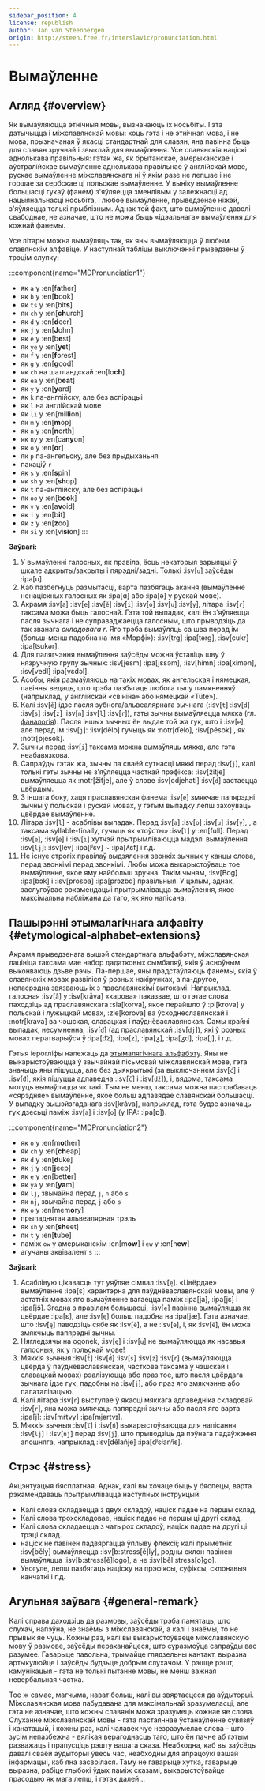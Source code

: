 ```yaml
---
sidebar_position: 4
license: republish
author: Jan van Steenbergen
origin: http://steen.free.fr/interslavic/pronunciation.html
---
```


# Вымаўленне

## Агляд \{#overview}

Як вымаўляюцца этнічныя мовы, вызначаюць іх носьбіты. Гэта датычыцца і міжславянскай мовы: хоць гэта і не этнічная мова, і не мова, прызначаная ў якасці стандартнай для славян, яна павінна быць для славян зручнай і звыклай для вымаўлення. Усе славянскія націскі аднолькава правільныя: гэтак жа, як брытанскае, амерыканскае і аўстралійскае вымаўленне аднолькава правільнае ў англійскай мове, рускае вымаўленне міжславянскага ні ў якім разе не лепшае і не горшае за сербскае ці польскае вымаўленне. У выніку вымаўленне большасці гукаў (фанем) з'яўляецца зменлівым у залежнасці ад нацыянальнасці носьбіта, і любое вымаўленне, прыведзенае ніжэй, з'яўляецца толькі прыблізным. Аднак той факт, што вымаўленне даволі свабоднае, не азначае, што не можа быць «ідэальнага» вымаўлення для кожнай фанемы.

Усе літары можна вымаўляць так, як яны вымаўляюцца ў любым славянскім алфавіце. У наступнай табліцы выключэнні прыведзены ў трэцім слупку:

:::component{name="MDPronunciation1"}
- як `a` у :en[f**a**ther]
- як `b` у :en[**b**ook]
- як `ts` у :en[bi**ts**]
- як `ch` у :en[**ch**urch]
- як `d` у :en[**d**eer]
- як `j` у :en[**J**ohn]
- як `e` у :en[b**e**st]
- як `ye` у :en[**ye**t]
- як `f` у :en[**f**orest]
- як `g` у :en[**g**ood]
- як `ch` на шатландскай :en[lo**ch**]
- як `ea` у :en[b**ea**t]
- як `y` у :en[**y**ard]
- як `k` па-англійску, але без аспірацыі
- як `l` на англійскай мове
- як `li` у :en[mil**li**on]
- як `m` у :en[**m**op]
- як `n` у :en[**n**orth]
- як `ny` у :en[ca**ny**on]
- як `o` у :en[**o**r]
- як `p` па-ангельску, але без прыдыханьня
- пакаціў `r`
- як `s` у :en[**s**pin]
- як `sh` у :en[**sh**op]
- як `t` па-англійску, але без аспірацыі
- як `oo` у :en[b**oo**k]
- як `v` у :en[a**v**oid]
- як `i` у :en[b**i**t]
- як `z` у :en[**z**oo]
- як `si` у :en[vi**si**on]
:::

**Заўвагі:**

1. У вымаўленні галосных, як правіла, ёсць некаторыя варыяцыі ў шкале адкрыты/закрыты і пярэдні/задні. Толькі :isv[`u`] заўсёды :ipa[u].
2. Каб пазбегнуць размытасці, варта пазбягаць акання (вымаўленне ненаціскных галосных як :ipa[ɑ] або :ipa[ə] у рускай мове).
3. Акрамя :isv[`a`] :isv[`e`] :isv[`ě`] :isv[`i`] :isv[`o`] :isv[`u`] :isv[`y`],  літара :isv[`r`] таксама можа быць галоснай. Гэта той выпадак, калі ён з'яўляецца пасля зычнага і не суправаджаецца галосным, што прыводзіць да так званага _складовага r_. Яго трэба вымаўляць са шва перад ім (больш-менш падобна на імя «Мэрфі»): :isv[trg] :ipa[tərg], :isv[cukr] :ipa[ʦukər].
4. Для палягчэння вымаўлення заўсёды можна ўставіць шву ў нязручную групу зычных: :isv[jesm] :ipa[jɛsǝm], :isv[himn] :ipa[ximǝn], :isv[vedl] :ipa[vɛdǝl].
5. Асобы, якія размаўляюць на такіх мовах, як ангельская і нямецкая, павінны ведаць, што трэба пазбягаць любога тыпу памкненняў (напрыклад, у англійскай «свініна» або нямецкай «Tüte»).
6. Калі :isv[`ě`] ідзе пасля зубнога/альвеалярнага зычнага (:isv[`t`] :isv[`d`] :isv[`s`] :isv[`z`] :isv[`n`] :isv[`l`] :isv[`r`]), гэты зычны вымаўляецца мякка (гл. [фаналогія][1]). Пасля іншых зычных ён выдае той жа гук, што і :isv[`e`], але перад ім :isv[`j`]: :isv[dělo] гучыць як :notr[ďelo], :isv[pěsok] , як :notr[pjesok].
7. Зычны перад :isv[`i`] таксама можна вымаўляць мякка, але гэта неабавязкова.
8. Сапраўды гэтак жа, зычны па сваёй сутнасці мяккі перад :isv[`j`], калі толькі гэты зычны не з'яўляецца часткай прэфікса: :isv[žitje] вымаўляецца як :notr[žiťje], але ў слове :isv[odjehati] :isv[`d`] застаецца цвёрдым.
9. З іншага боку, хаця праславянская фанема :isv[`e`] змякчае папярэдні зычны ў польскай і рускай мовах, у гэтым выпадку лепш захоўваць цвёрдае вымаўленне.
10. Літара :isv[`l`] - асаблівы выпадак. Перад :isv[`a`] :isv[`o`] :isv[`u`] :isv[`y`], , а таксама syllable-finally, гучыць як «тоўсты» :isv[`l`] у :en[full]. Перад :isv[`e`], :isv[`ě`]  і :isv[`i`] хутчэй прытрымліваюцца мадэлі вымаўлення :isv[`lj`]: :isv[lev] :ipa[lʲɛv]  \~ :ipa[ʎɛf] і г.д.
11. Не існуе строгіх правілаў выдзялення звонкіх зычных у канцы слова, перад звонкімі перад звонкімі. Любы можа выкарыстоўваць тое вымаўленне, якое яму найбольш зручна. Такім чынам, :isv[Bog] :ipa[bɔk]  і :isv[prosba] :ipa[prɔzbɑ]  правільныя. У цэлым, аднак, заслугоўвае рэкамендацыі прытрымлівацца вымаўлення, якое максімальна набліжана да таго, як яно напісана.

## Пашырэнні этымалагічнага алфавіту \{#etymological-alphabet-extensions}

Акрамя прыведзенага вышэй стандартнага альфабэту, міжславянская лацініца таксама мае набор дадатковых сымбаляў, якія ў асноўным выконваюць дзьве рэчы. Па-першае, яны прадстаўляюць фанемы, якія ў славянскіх мовах развіліся ў розных накірунках, а па-другое, непасрэдна звязваюць іх з праславянскімі вытокамі. Напрыклад, галосная :isv[`å`] у :isv[kråva] «карова» паказвае, што гэтае слова паходзіць ад праславянскага :sla[korva], якое перайшло ў :pl[krova] у польскай і лужыцкай мовах, :zle[korova] ва ўсходнеславянскай і :notr[krava] ва чэшская, славацкая і паўднёваславянская. Самы крайні выпадак, несумненна, :isv[`đ`] (ад праславянскай :isv[`dj`]), які ў розных мовах ператварыўся ў :ipa[d͡z], :ipa[z], :ipa[ʒ], :ipa[ʒd], :ipa[j],  і г.д.

Гэтыя іерогліфы належаць да [этымалягічнага альфабэту][2]. Яны не выкарыстоўваюцца ў звычайнай пісьмовай міжславянскай мове, гэта значыць яны пішуцца, але без дыякрытыкі (за выключэннем :isv[`ć`] і :isv[`đ`], якія пішуцца адпаведна :isv[`č`] і :isv[`dž`]), і, вядома, таксама могуць вымаўляцца як такі. Тым не менш, таксама можна паспрабаваць «сярэдняе» вымаўленне, якое больш адпавядае славянскай большасці. У выпадку вышэйзгаданага :isv[kråva], напрыклад, гэта будзе азначаць гук дзесьці паміж :isv[`a`] і :isv[`o`] (у IPA: :ipa[ɒ]).

:::component{name="MDPronunciation2"}
- як `o` у :en[m**o**ther]
- як `ch` у :en[**ch**eap]
- як `d` у :en[**d**uke]
- як `j` у :en[**j**eep]
- як `e` у :en[bett**e**r]
- як `ya` у :en[**ya**m]
- як `lj`, звычайна перад `j`, `n`  або `s`
- як `nj`, звычайна перад `j` або `s`
- як `o` у :en[mem**o**ry]
- прыпаднятая альвеалярная трэль
- як `sh` у :en[**sh**eet]
- як `t` у :en[**t**ube]
- паміж `ow` у амерыканскім :en[m**ow**] і `ew` у :en[h**ew**]
- агучаны эквівалент `ś`
:::

**Заўвагі:**

1. Асаблівую цікавасць тут уяўляе сімвал :isv[`ę`]. «Цвёрдае» вымаўленне :ipa[ɛ] характэрна для паўднёваславянскай мовы, але ў астатніх мовах яго вымаўленне вагаецца паміж :ipa[ja], :ipa[jɛ]  і :ipa[jɔ̃]. Згодна з правілам большасці, :isv[`e`] павінна вымаўляцца як цвёрдае :ipa[ɛ], але :isv[`ę`] больш падобна на :ipa[jæ]. Гэта азначае, што :isv[`ę`] паводзіць сябе як :isv[`ě`], а не :isv[`e`], і, як :isv[`ě`], ён можа змякчыць папярэдні зычны.
2. Нягледзячы на ogonek, :isv[`ę`] і :isv[`ų`] не вымаўляюцца як насавыя галосныя, як у польскай мове!
3. Мяккія зычныя :isv[`t́`] :isv[`d́`] :isv[`ś`] :isv[`ź`] :isv[`ŕ`]  (вымаўляюцца цвёрда ў паўднёваславянскай, часткова таксама ў чэшскай і славацкай мовах) рэалізуюцца або праз тое, што пасля цвёрдага зычнага ідзе гук, падобны на :isv[`j`], або праз яго змякчэнне або палаталізацыю.
4. Калі літара :isv[`ŕ`] выступае ў якасці мяккага адпаведніка складовай :isv[`r`], яна можа змякчаць папярэдні зычны або пасля яго варта :ipa[j]: :isv[mŕtvy] :ipa[mjǝrtvɪ].
5. Мяккія зычныя :isv[`ľ`] і :isv[`ń`] выкарыстоўваюцца для напісання :isv[`lj`] і :isv[`nj`] перад :isv[`j`], што прыводзіць да пэўнага падаўжэння апошняга, напрыклад :isv[dělańje] :ipa[dʲɛɫanʲĭɛ].

## Стрэс \{#stress}

Акцэнтуацыя бясплатная. Аднак, калі вы хочаце быць у бяспецы, варта рэкамендаваць прытрымлівацца наступных інструкцый:

- Калі слова складаецца з двух складоў, націск падае на першы склад.
- Калі слова трохскладовае, націск падае на першы ці другі склад.
- Калі слова складаецца з чатырох складоў, націск падае на другі ці трэці склад.
- націск не павінен падвяргацца ўплыву флексіі; калі прыметнік :isv[běly] вымаўляецца :isv[b:stress[ě]ly], родны склон павінен вымаўляцца :isv[b:stress[ě]logo], а не :isv[běl:stress[o]go].
- Увогуле, лепш пазбягаць націску на прэфіксы, суфіксы, склонавыя канчаткі і г.д.

## Агульная заўвага \{#general-remark}

Калі справа даходзіць да размовы, заўсёды трэба памятаць, што слухач, напэўна, не знаёмы з міжславянскай, а калі і знаёмы, то не прывык яе чуць. Кожны раз, калі вы выкарыстоўваеце міжславянскую мову ў размове, заўсёды пераканайцеся, што суразмоўца сапраўды вас разумее. Гаварыце павольна, трымайце глядзельны кантакт, выразна артыкулюйце і заўсёды будзьце добрым слухачом. У рэшце рэшт, камунікацыя - гэта не толькі пытанне мовы, не менш важная невербальная частка.

Тое ж самае, магчыма, нават больш, калі вы звяртаецеся да аўдыторыі. Міжславянская мова пабудавана для максімальнай зразумеласці, але гэта не азначае, што кожны славянін можа зразумець кожнае яе слова. Слуханне міжславянскай мовы - гэта пастаяннае ўстанаўленне сувязяў і канатацый, і кожны раз, калі чалавек чуе незразумелае слова - што зусім непазбежна - вялікая верагоднасць таго, што ён пачне аб гэтым разважаць і прапусціць рэшту вашага сказа. Неабходна, каб вы заўсёды давалі сваёй аўдыторыі ўвесь час, неабходны для апрацоўкі вашай інфармацыі, каб яна засвоілася. Таму не гаварыце хутка, гаварыце выразна, рабіце глыбокі ўдых паміж сказамі, выкарыстоўвайце прасодыю як мага лепш, і гэтак далей...

[1]: ./phonology.md#hard_and_soft

[2]: orthography.md#etymological_alphabet
